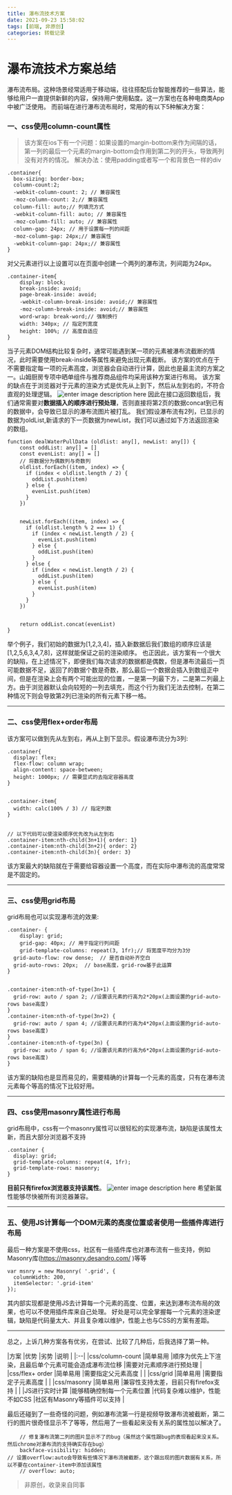 ```yaml
---
title: 瀑布流技术方案
date: 2021-09-23 15:58:02
tags: [前端, 非原创]
categories: 转载记录
---
```




# 瀑布流技术方案总结

瀑布流布局。这种场景经常适用于移动端，往往搭配后台智能推荐的一些算法，能够给用户一直提供新鲜的内容，保持用户使用黏度。这一方案也在各种电商类App中被广泛使用。
而前端在进行瀑布流布局时，常用的有以下5种解决方案：
### 一、css使用column-count属性

> 该方案在ios下有一个问题：如果设置的margin-bottom来作为间隔的话，第一列的最后一个元素的margin-bottom会作用到第二列的开头，导致两列没有对齐的情况。
> 解决办法：使用padding或者写一个和背景色一样的div


```
.container{
  box-sizing: border-box;
  column-count:2;
  -webkit-column-count: 2; // 兼容属性
  -moz-column-count: 2;// 兼容属性
  column-fill: auto;// 列填充方式
  -webkit-column-fill: auto; // 兼容属性
  -moz-column-fill: auto; // 兼容属性
  column-gap: 24px; // 用于设置每一列的间距
  -moz-column-gap: 24px;// 兼容属性
  -webkit-column-gap: 24px;// 兼容属性
}
```
对父元素进行以上设置可以在页面中创建一个两列的瀑布流，列间距为24px。


```
.container-item{
    display: block;
    break-inside: avoid;
    page-break-inside: avoid;
    -webkit-column-break-inside: avoid;// 兼容属性
    -moz-column-break-inside: avoid;// 兼容属性
    word-wrap: break-word;// 强制换行
    width: 340px; // 指定列宽度
    height: 100%; // 高度自适应
}
```
当子元素DOM结构比较复杂时，通常可能遇到某一项的元素被瀑布流截断的情况，此时需要使用break-inside等属性来避免出现元素截断。
该方案的优点在于不需要指定每一项的元素高度，浏览器会自动进行计算，因此也是最主流的方案之一。山姆厨房专项中晒单组件与推荐商品组件均采用该种方案进行布局。
该方案的缺点在于浏览器对于元素的渲染方式是优先从上到下，然后从左到右的，不符合直观的处理逻辑。
![enter image description here](/tfl/pictures/202109/tapd_20418442_1632380199_65.png)
因此在接口返回数组后，我们通常需要对**数据插入的顺序进行预处理**，否则直接将第2页的数据concat到已有的数据中，会导致已显示的瀑布流图片被打乱。
我们假设瀑布流有2列，已显示的数据为oldList,新请求的下一页数据为newList，我们可以通过如下方法返回渲染的数组。


```
function dealWaterPullData (oldlist: any[], newList: any[]) {
    const oddList: any[] = []
    const evenList: any[] = []
    // 将数据分为偶数列与奇数列
    oldlist.forEach((item, index) => {
      if (index < oldlist.length / 2) {
        oddList.push(item)
      } else {
        evenList.push(item)
      }
    })


    newList.forEach((item, index) => {
      if (oldlist.length % 2 === 1) {
        if (index < newList.length / 2) {
          evenList.push(item)
        } else {
          oddList.push(item)
        }
      } else {
        if (index < newList.length / 2) {
          oddList.push(item)
        } else {
          evenList.push(item)
        }
      }
    })


    return oddList.concat(evenList)
}
```
举个例子，我们初始的数据为[1,2,3,4]，插入新数据后我们数组的顺序应该是[1,2,5,6,3,4,7,8]，这样就能保证之前的渲染顺序。
也正因此，该方案有一个很大的缺陷，在上述情况下，即便我们每次请求的数据都是偶数，但是瀑布流最后一页可能数据不足，返回了的数据个数是奇数，那么最后一个数据会插入到数组正中间，但是在渲染上会有两个可能出现的位置，一是第一列最下方，二是第二列最上方。由于浏览器默认会向较短的一列去填充，而这个行为我们无法去控制，在第二种情况下则会导致第2列已渲染的所有元素下移一格。




----
### 二、css使用flex+order布局


该方案可以做到先从左到右，再从上到下显示。假设瀑布流分为3列:


```
.container{
  display: flex;
  flex-flow: column wrap;
  align-content: space-between;
  height: 1000px; // 需要显式的去指定容器高度
}


.container-item{
  width: calc(100% / 3) // 指定列数
}


// 以下代码可以使渲染顺序优先改为从左到右
.container-item:nth-child(3n+1){ order: 1}
.container-item:nth-child(3n+2){ order: 2}
.container-item:nth-child(3n){ order: 3}
```
该方案最大的缺陷就在于需要给容器设置一个高度，而在实际中瀑布流的高度常常是不固定的。




----
### 三、css使用grid布局


grid布局也可以实现瀑布流的效果:


```
.container- {
    display: grid;
    grid-gap: 40px; // 用于指定行列间距
    grid-template-columns: repeat(3, 1fr);// 将宽度平均分为3分
  grid-auto-flow: row dense;  // 是否自动补齐空白
  grid-auto-rows: 20px;  // base高度，grid-row基于此运算
}


.container-item:nth-of-type(3n+1) {
  grid-row: auto / span 2; //设置该元素的行高为2*20px(上面设置的grid-auto-rows base高度)
}
.container-item:nth-of-type(3n+2) {
  grid-row: auto / span 4; //设置该元素的行高为4*20px(上面设置的grid-auto-rows base高度)
}
.container-item:nth-of-type(3n) {
  grid-row: auto / span 6; //设置该元素的行高为6*20px(上面设置的grid-auto-rows base高度)
}
```
该方案的缺陷也是显而易见的，需要精确的计算每一个元素的高度，只有在瀑布流元素每个等高的情况下比较好用。




----
### 四、css使用masonry属性进行布局


grid布局中，css有一个masonry属性可以很轻松的实现瀑布流，缺陷是该属性太新，而且大部分浏览器不支持


```
.container {
  display: grid;
  grid-template-columns: repeat(4, 1fr);
  grid-template-rows: masonry;
}
```
**目前只有firefox浏览器支持该属性**。
![enter image description here](/tfl/pictures/202109/tapd_20418442_1632380250_67.png)
希望新属性能够尽快被所有浏览器兼容。




----
### 五、使用JS计算每一个DOM元素的高度位置或者使用一些插件库进行布局


最后一种方案是不使用css，社区有一些插件库也对瀑布流有一些支持，例如Masonry库(https://masonry.desandro.com/ )等等


```
var msnry = new Masonry( '.grid', {
  columnWidth: 200,
  itemSelector: '.grid-item'
});
```
其内部实现都是使用JS去计算每一个元素的高度、位置，来达到瀑布流布局的效果，也可以不使用插件库来自己处理。
好处是可以完全掌握每一个元素的渲染逻辑，缺陷是代码量太大、并且复杂难以维护，性能上也与CSS的方案有差距。




----
总之，上诉几种方案各有优劣，在尝试、比较了几种后，后我选择了第一种。


|方案 |优势 |劣势 |说明 |
|:--|
|css/column-count |简单易用 |顺序为优先上下渲染，且最后单个元素可能会造成瀑布流位移 |需要对元素顺序进行预处理 |
|css/flex+ order |简单易用 |需要指定父元素高度 | |
|css/grid |简单易用 |需要指定子元素高度 | |
|css/masonry |简单易用 |兼容性支持太差，目前只有firefox支持 | |
|JS进行实时计算 |能够精确控制每一个元素位置 |代码复杂难以维护，性能不如CSS |社区有Masonry等插件可以支持 |


最后还碰到了一些奇怪的问题，例如瀑布流第一行是视频导致瀑布流被截断，第二行的图片很奇怪显示不了等等，然后用了一些看起来没有关系的属性加以解决了。
```
    // 修复瀑布流第二列的图片显示不了的bug（虽然这个属性跟bug的表现看起来没关系。然后chrome对瀑布流的支持确实存在bug）
    backface-visibility: hidden;
// 设置overflow:auto会导致有些情况下瀑布流被截断，这个跟出现的图片数据有关系，所以不要在container-item中添加该属性
    // overflow: auto;
```



> 非原创，收录来自同事

